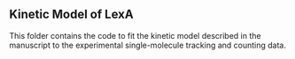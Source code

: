 ## Kinetic Model of LexA

This folder contains the code to fit the kinetic model described in the manuscript to the experimental single-molecule tracking and counting data.